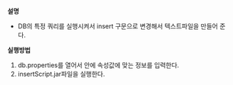 **설명**
 - DB의 특정 쿼리를 실행시켜서 insert 구문으로 변경해서 텍스트파일을 만들어 준다.

**실행방법**
1. db.properties를 열어서 안에 속성값에 맞는 정보를 입력한다.
2. insertScript.jar파일을 실행한다.